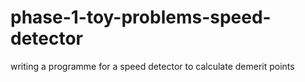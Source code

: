 # phase-1-toy-problems-speed-detector
writing a programme for a speed detector to calculate demerit points
